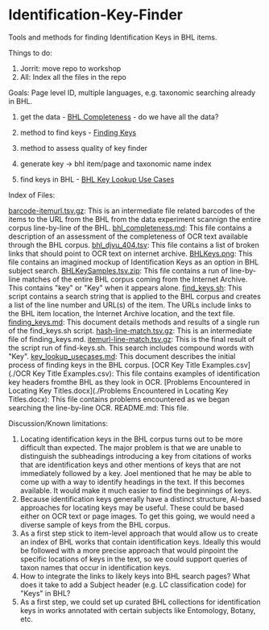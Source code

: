 # Identification-Key-Finder
Tools and methods for finding Identification Keys in BHL items. 

Things to do:

1. Jorrit: move repo to workshop 
2. All: Index all the files in the repo

Goals: Page level ID, multiple languages, e.g. taxonomic searching already in BHL.

1. get the data - [BHL Completeness](./bhl_completeness.md) - do we have all the data?

2. method to find keys - [Finding Keys](./finding_keys.md) 

3. method to assess quality of key finder

4. generate key -> bhl item/page and taxonomic name index

5. find keys in BHL - [BHL Key Lookup Use Cases](./key_lookup_usecases.md)

Index of Files:

[barcode-itemurl.tsv.gz](./barcode-itemurl.tsv.gz): This is an intermediate file related barcodes of the items to the URL from the BHL from the data experiment scannign the entire corpus line-by-line of the BHL.
[bhl_completeness.md](./bhl_completeness.md): This file contains a description of an assessment of the completeness of OCR text available through the BHL corpus.
[bhl_djvu_404.tsv](./bhl_djvu_404.tsv): This file contains a list of broken links that should point to OCR text on internet archive.
[BHLKeys.png](./BHLKeys.png): This file contains an imagined mockup of Identification Keys as an option in BHL subject search.
[BHLKeySamples.tsv.zip](./BHLKeySamples.tsv.zip): This file contains a run of line-by-line matches of the entire BHL corpus coming from the Internet Archive. This contains "key" or "Key" when it appears alone.
[find_keys.sh](./find_keys.sh): This script contains a search string that is applied to the BHL corpus and creates a list of the line number and URL(s) of the item. The URLs include links to the BHL item location, the Internet Archive location, and the text file.
[finding_keys.md](./finding_keys.md): This document details methods and results of a single run of the find_keys.sh script.
[hash-line-match.tsv.gz](./hash-line-match.tsv.gz): This is an intermediate file of finding_keys.md.
[itemurl-line-match.tsv.gz](./itemurl-line-match.tsv.gz): This is the final result of the script run of find-keys.sh. This search includes compound words with "Key".
[key_lookup_usecases.md](./key_lookup_usecases.md): This document describes the initial process of finding keys in the BHL corpus. 
[OCR Key Title Examples.csv](./OCR Key Title Examples.csv): This file contains examples of identification key headers fromthe BHL as they look in OCR.
[Problems Encountered in Locating Key Titles.docx](./Problems Encountered in Locating Key Titles.docx): This file contains problems encountered as we began searching the line-by-line OCR.
README.md: This file.
	
Discussion/Known limitations:

1. Locating identification keys in the BHL corpus turns out to be more difficult than expected.  The major problem is that we are unable to distinguish the subheadings introducing a key from citations of works that are identification keys and other mentions of keys that are not immediately followed by a key. Joel mentioned that he may be able to come up with a way to identify headings in the text. If this becomes available.  It would make it much easier to find the beginnings of keys.
2. Because identification keys generally have a distinct structure, AI-based approaches for locating keys may be useful. These could be based either on OCR text or page images. To get this going, we would need a diverse sample of keys from the BHL corpus.
3. As a first step stick to item-level approach that would allow us to create an index of BHL works that contain identification keys. Ideally this would be followed with a more precise approach that would pinpoint the specific locations of keys in the text, so we could support queries of taxon names that occur in identification keys. 
4. How to integrate the links to likely keys into BHL search pages? What does it take to add a Subject header (e.g. LC classification code) for "Keys" in BHL? 
5. As a first step, we could set up curated BHL collections for identification keys in works annotated with certain subjects like Entomology, Botany, etc.
